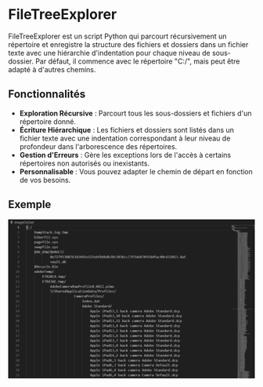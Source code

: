# FileTreeExplorer

FileTreeExplorer est un script Python qui parcourt récursivement un répertoire et enregistre la structure des fichiers et dossiers dans un fichier texte avec une hiérarchie d'indentation pour chaque niveau de sous-dossier. Par défaut, il commence avec le répertoire "C:/", mais peut être adapté à d'autres chemins.

## Fonctionnalités

- **Exploration Récursive** : Parcourt tous les sous-dossiers et fichiers d'un répertoire donné.
- **Écriture Hiérarchique** : Les fichiers et dossiers sont listés dans un fichier texte avec une indentation correspondant à leur niveau de profondeur dans l'arborescence des répertoires.
- **Gestion d'Erreurs** : Gère les exceptions lors de l'accès à certains répertoires non autorisés ou inexistants.
- **Personnalisable** : Vous pouvez adapter le chemin de départ en fonction de vos besoins.

## Exemple

![exemple d'image](images/FileTreeExplorer1.png)
